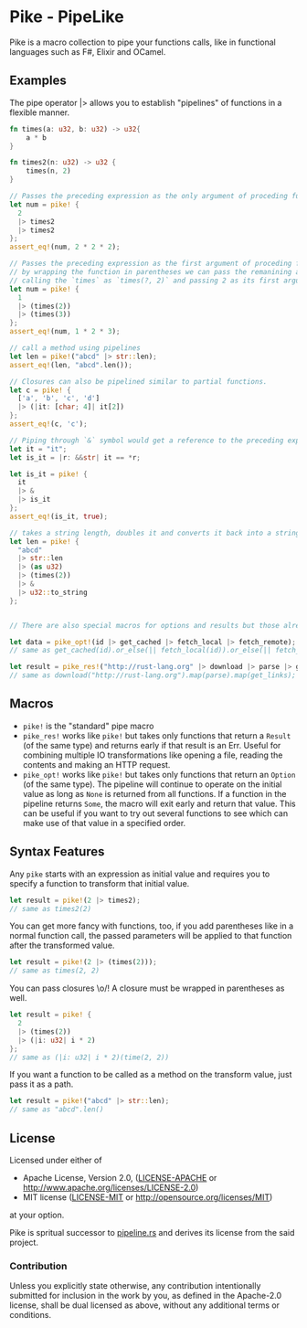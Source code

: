 # Pike - PipeLike

Pike is a macro collection to pipe your functions calls, like in functional languages such as F#, Elixir and OCamel.

## Examples

The pipe operator |> allows you to establish "pipelines" of functions in a flexible manner.

```rust
fn times(a: u32, b: u32) -> u32{
    a * b
}

fn times2(n: u32) -> u32 {
    times(n, 2)
}

// Passes the preceding expression as the only argument of proceding function.
let num = pike! {
  2
  |> times2
  |> times2
};
assert_eq!(num, 2 * 2 * 2);

// Passes the preceding expression as the first argument of proceding function.
// by wrapping the function in parentheses we can pass the remanining arguments by partially
// calling the `times` as `times(?, 2)` and passing 2 as its first argument via the pipeline.
let num = pike! {
  1
  |> (times(2))
  |> (times(3))
};
assert_eq!(num, 1 * 2 * 3);

// call a method using pipelines
let len = pike!("abcd" |> str::len);
assert_eq!(len, "abcd".len());

// Closures can also be pipelined similar to partial functions.
let c = pike! {
  ['a', 'b', 'c', 'd']
  |> (|it: [char; 4]| it[2])
};
assert_eq!(c, 'c');

// Piping through `&` symbol would get a reference to the preceding expression.
let it = "it";
let is_it = |r: &&str| it == *r;

let is_it = pike! {
  it
  |> &
  |> is_it
};
assert_eq!(is_it, true);

// takes a string length, doubles it and converts it back into a string
let len = pike! {
  "abcd"
  |> str::len
  |> (as u32)
  |> (times(2))
  |> &
  |> u32::to_string
};


// There are also special macros for options and results but those already have an ergonomic API for chaining.

let data = pike_opt!(id |> get_cached |> fetch_local |> fetch_remote);
// same as get_cached(id).or_else(|| fetch_local(id)).or_else(|| fetch_remote(id));

let result = pike_res!("http://rust-lang.org" |> download |> parse |> get_links);
// same as download("http://rust-lang.org").map(parse).map(get_links);
```


## Macros

- `pike!` is the "standard" pipe macro
- `pike_res!` works like `pike!` but takes only functions that return a `Result` (of the
  same type) and returns early if that result is an Err. Useful for combining multiple IO
  transformations like opening a file, reading the contents and making an HTTP request.
- `pike_opt!` works like `pike!` but takes only functions that return an `Option` (of the same type).
  The pipeline will continue to operate on the initial value as long as `None` is returned from all functions.
  If a function in the pipeline returns `Some`, the macro will exit early and return that value.
  This can be useful if you want to try out several functions to see which can make use of that value in a specified order.

## Syntax Features

Any `pike` starts with an expression as initial value and requires you
to specify a function to transform that initial value.
```rust
let result = pike!(2 |> times2);
// same as times2(2)
```

You can get more fancy with functions, too, if you add parentheses like
in a normal function call, the passed parameters will be applied to that
function after the transformed value.

```rust
let result = pike!(2 |> (times(2)));
// same as times(2, 2)
```

You can pass closures \o/! A closure must be wrapped in parentheses as well.
```rust
let result = pike! {
  2
  |> (times(2))
  |> (|i: u32| i * 2)
};
// same as (|i: u32| i * 2)(time(2, 2))
```

If you want a function to be called as a method on the transform value, just pass it as a path.

```rust
let result = pike!("abcd" |> str::len);
// same as "abcd".len()
```

## License

Licensed under either of

 * Apache License, Version 2.0, ([LICENSE-APACHE](LICENSE-APACHE) or http://www.apache.org/licenses/LICENSE-2.0)
 * MIT license ([LICENSE-MIT](LICENSE-MIT) or http://opensource.org/licenses/MIT)

at your option.

Pike is spritual successor to [pipeline.rs](https://github.com/johannhof/pipeline.rs) and derives its license from the said project.

### Contribution

Unless you explicitly state otherwise, any contribution intentionally
submitted for inclusion in the work by you, as defined in the Apache-2.0
license, shall be dual licensed as above, without any additional terms or
conditions.
